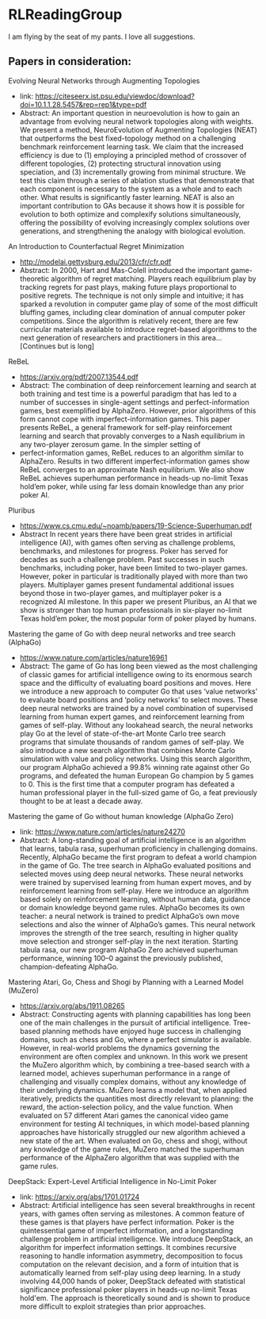 # RLReadingGroup

I am flying by the seat of my pants. I love all suggestions.

## Papers in consideration:

Evolving Neural Networks through Augmenting Topologies
- link: https://citeseerx.ist.psu.edu/viewdoc/download?doi=10.1.1.28.5457&rep=rep1&type=pdf
- Abstract:
An important question in neuroevolution is how to gain an advantage from evolving neural network
topologies along with weights. We present a method, NeuroEvolution of Augmenting Topologies (NEAT)
that outperforms the best fixed-topology method on a challenging benchmark reinforcement learning task.
We claim that the increased efficiency is due to (1) employing a principled method of crossover of different
topologies, (2) protecting structural innovation using speciation, and (3) incrementally growing from minimal structure. We test this claim through a series of ablation studies that demonstrate that each component
is necessary to the system as a whole and to each other. What results is significantly faster learning. NEAT
is also an important contribution to GAs because it shows how it is possible for evolution to both optimize
and complexify solutions simultaneously, offering the possibility of evolving increasingly complex solutions
over generations, and strengthening the analogy with biological evolution.

An Introduction to Counterfactual Regret Minimization
- http://modelai.gettysburg.edu/2013/cfr/cfr.pdf
- Abstract:
In 2000, Hart and Mas-Colell introduced the important game-theoretic algorithm of regret matching.
Players reach equilibrium play by tracking regrets for past plays, making future plays proportional to
positive regrets. The technique is not only simple and intuitive; it has sparked a revolution in computer
game play of some of the most difficult bluffing games, including clear domination of annual computer
poker competitions.
Since the algorithm is relatively recent, there are few curricular materials available to introduce
regret-based algorithms to the next generation of researchers and practitioners in this area... [Continues but is long]

ReBeL
- https://arxiv.org/pdf/2007.13544.pdf
- Abstract:
The combination of deep reinforcement learning and search at both training and test
time is a powerful paradigm that has led to a number of successes in single-agent
settings and perfect-information games, best exemplified by AlphaZero. However,
prior algorithms of this form cannot cope with imperfect-information games. This
paper presents ReBeL, a general framework for self-play reinforcement learning
and search that provably converges to a Nash equilibrium in any two-player zerosum game. In the simpler setting of 
- perfect-information games, ReBeL reduces to
an algorithm similar to AlphaZero. Results in two different imperfect-information
games show ReBeL converges to an approximate Nash equilibrium. We also show
ReBeL achieves superhuman performance in heads-up no-limit Texas hold’em
poker, while using far less domain knowledge than any prior poker AI.

Pluribus
- https://www.cs.cmu.edu/~noamb/papers/19-Science-Superhuman.pdf
- Abstract
In recent years there have been great strides in artificial intelligence (AI), with games often
serving as challenge problems, benchmarks, and milestones for progress. Poker has served for
decades as such a challenge problem. Past successes in such benchmarks, including poker,
have been limited to two-player games. However, poker in particular is traditionally played
with more than two players. Multiplayer games present fundamental additional issues
beyond those in two-player games, and multiplayer poker is a recognized AI milestone. In
this paper we present Pluribus, an AI that we show is stronger than top human professionals
in six-player no-limit Texas hold’em poker, the most popular form of poker played by humans.


Mastering the game of Go with deep neural networks and tree search (AlphaGo)
- https://www.nature.com/articles/nature16961
- Abstract:
The game of Go has long been viewed as the most challenging of classic games for artificial intelligence owing to its 
enormous search space and the difficulty of evaluating board positions and moves. Here we introduce a new approach to 
computer Go that uses ‘value networks’ to evaluate board positions and ‘policy networks’ to select moves. These deep 
neural networks are trained by a novel combination of supervised learning from human expert games, and reinforcement 
learning from games of self-play. Without any lookahead search, the neural networks play Go at the level of 
state-of-the-art Monte Carlo tree search programs that simulate thousands of random games of self-play. 
We also introduce a new search algorithm that combines Monte Carlo simulation with value and policy networks. 
Using this search algorithm, our program AlphaGo achieved a 99.8% winning rate against other Go programs, 
and defeated the human European Go champion by 5 games to 0. This is the first time that a computer program has 
defeated a human professional player in the full-sized game of Go, a feat previously thought to be at least a decade away.


Mastering the game of Go without human knowledge (AlphaGo Zero)
- link: https://www.nature.com/articles/nature24270
- Abstract:
A long-standing goal of artificial intelligence is an algorithm that learns, tabula rasa, superhuman proficiency in
challenging domains. Recently, AlphaGo became the first program to defeat a world champion in the game of Go. 
The tree search in AlphaGo evaluated positions and selected moves using deep neural networks. These neural networks
were trained by supervised learning from human expert moves, and by reinforcement learning from self-play. Here we
introduce an algorithm based solely on reinforcement learning, without human data, guidance or domain knowledge
beyond game rules. AlphaGo becomes its own teacher: a neural network is trained to predict AlphaGo’s own move
selections and also the winner of AlphaGo’s games. This neural network improves the strength of the tree search,
resulting in higher quality move selection and stronger self-play in the next iteration. Starting tabula rasa,
our new program AlphaGo Zero achieved superhuman performance, winning 100–0 against the previously published, 
champion-defeating AlphaGo.


Mastering Atari, Go, Chess and Shogi by Planning with a Learned Model (MuZero)
- https://arxiv.org/abs/1911.08265
- Abstract:
Constructing agents with planning capabilities has long been one of the main challenges in the pursuit of 
artificial intelligence. Tree-based planning methods have enjoyed huge success in challenging domains, 
such as chess and Go, where a perfect simulator is available. However, in real-world problems the dynamics 
governing the environment are often complex and unknown. In this work we present the MuZero algorithm which, by 
combining a tree-based search with a learned model, achieves superhuman performance in a range of challenging and 
visually complex domains, without any knowledge of their underlying dynamics. MuZero learns a model that, when 
applied iteratively, predicts the quantities most directly relevant to planning: the reward, the action-selection
policy, and the value function. When evaluated on 57 different Atari games the canonical video game environment
for testing AI techniques, in which model-based planning approaches have historically struggled our new algorithm 
achieved a new state of the art. When evaluated on Go, chess and shogi, without any knowledge of the game rules,
MuZero matched the superhuman performance of the AlphaZero algorithm that was supplied with the game rules.


DeepStack: Expert-Level Artificial Intelligence in No-Limit Poker
- link: https://arxiv.org/abs/1701.01724
- Abstract:
Artificial intelligence has seen several breakthroughs in recent years, with games often serving as milestones.
A common feature of these games is that players have perfect information. Poker is the quintessential game of
imperfect information, and a longstanding challenge problem in artificial intelligence. We introduce DeepStack,
an algorithm for imperfect information settings. It combines recursive reasoning to handle information asymmetry,
decomposition to focus computation on the relevant decision, and a form of intuition that is automatically learned
from self-play using deep learning. In a study involving 44,000 hands of poker, DeepStack defeated with statistical
significance professional poker players in heads-up no-limit Texas hold'em. The approach is theoretically sound and is
shown to produce more difficult to exploit strategies than prior approaches.

